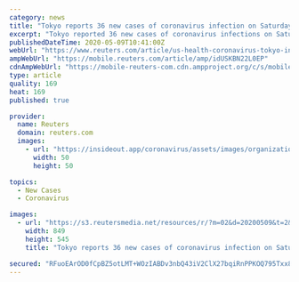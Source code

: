 ```yaml
---
category: news
title: "Tokyo reports 36 new cases of coronavirus infection on Saturday: TV Asahi"
excerpt: "Tokyo reported 36 new cases of coronavirus infections on Saturday, TV Asahi said, three less than a day earlier and the seventh consecutive day that new infections have remained below 100."
publishedDateTime: 2020-05-09T10:41:00Z
webUrl: "https://www.reuters.com/article/us-health-coronavirus-tokyo-infections-idUSKBN22L0EP"
ampWebUrl: "https://mobile.reuters.com/article/amp/idUSKBN22L0EP"
cdnAmpWebUrl: "https://mobile-reuters-com.cdn.ampproject.org/c/s/mobile.reuters.com/article/amp/idUSKBN22L0EP"
type: article
quality: 169
heat: 169
published: true

provider:
  name: Reuters
  domain: reuters.com
  images:
    - url: "https://insideout.app/coronavirus/assets/images/organizations/reuters.com-50x50.jpg"
      width: 50
      height: 50

topics:
  - New Cases
  - Coronavirus

images:
  - url: "https://s3.reutersmedia.net/resources/r/?m=02&d=20200509&t=2&i=1518027648&w=&fh=545px&fw=&ll=&pl=&sq=&r=LYNXMPEG480CL"
    width: 849
    height: 545
    title: "Tokyo reports 36 new cases of coronavirus infection on Saturday: TV Asahi"

secured: "RFuoEArOD0fCpBZ5otLMT+WOzIABDv3nbQ43iV2ClX27bqiRnPPKOQ795Txx8MWKyPMCRGnlR4Oo/zMjEs32B9HyGzmdDNcgaiWItmF2l19oNfVWLjb30nN8WlV6NUMpIiexiG4u7f+jUCGqAr64iXgMik3cOU4R6lIEhlWFEzXh95RPhnTSyG4ryU457AJnoakGHpubc4knt+MrMt4sGlGT8lwxqSBpj3eVpxxHRD16UwKly1LekliSjAh8aCB4mzPwNNx228VWEsiHt4YhK6WyJmOrX2T+5UroAiWjlknNldjv5qHwhXeBfu6pVuTkkvWtfS6KTBLbAkUQydz4Pxm9nyU6LiD5+RW8WMm1w6gHz6sapGIAEkD1jAXdtjvqoOPnWnebIwhPjT319NqaKWw6NRCFqlMQbpQkyfHBqsVKm0b5EFoBLxFmNEI9FJvji914o13v6+5rgJCNHKdfOEeGODMkHlOX8jxJ2GzJlDY=;CJ6atV0e1TOvaRlRDKD9JA=="
---
```


